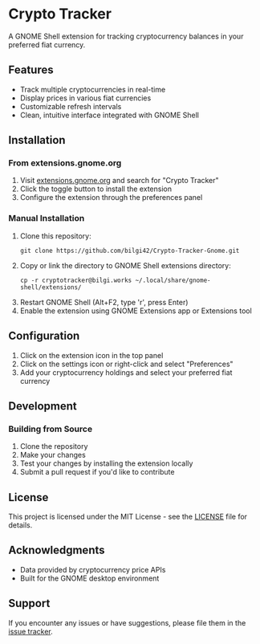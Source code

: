 # Crypto Tracker

A GNOME Shell extension for tracking cryptocurrency balances in your preferred fiat currency.

## Features

- Track multiple cryptocurrencies in real-time
- Display prices in various fiat currencies
- Customizable refresh intervals
- Clean, intuitive interface integrated with GNOME Shell

## Installation

### From extensions.gnome.org

1. Visit [extensions.gnome.org](https://extensions.gnome.org) and search for "Crypto Tracker"
2. Click the toggle button to install the extension
3. Configure the extension through the preferences panel

### Manual Installation

1. Clone this repository:
   ```
   git clone https://github.com/bilgi42/Crypto-Tracker-Gnome.git
   ```
2. Copy or link the directory to GNOME Shell extensions directory:
   ```
   cp -r cryptotracker@bilgi.works ~/.local/share/gnome-shell/extensions/
   ```
3. Restart GNOME Shell (Alt+F2, type 'r', press Enter)
4. Enable the extension using GNOME Extensions app or Extensions tool

## Configuration

1. Click on the extension icon in the top panel
2. Click on the settings icon or right-click and select "Preferences"
3. Add your cryptocurrency holdings and select your preferred fiat currency

## Development

### Building from Source

1. Clone the repository
2. Make your changes
3. Test your changes by installing the extension locally
4. Submit a pull request if you'd like to contribute

## License

This project is licensed under the MIT License - see the [LICENSE](LICENSE) file for details.

## Acknowledgments

- Data provided by cryptocurrency price APIs
- Built for the GNOME desktop environment

## Support

If you encounter any issues or have suggestions, please file them in the [issue tracker](https://github.com/bilgi42/Crypto-Tracker-Gnome/issues).
